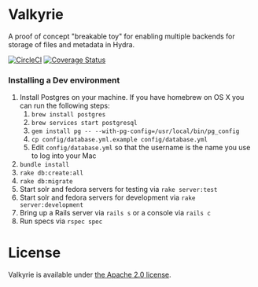 # Valkyrie

A proof of concept "breakable toy" for enabling multiple backends for storage of
  files and metadata in Hydra.

[![CircleCI](https://circleci.com/gh/projecthydra-labs/valkyrie.svg?style=svg)](https://circleci.com/gh/projecthydra-labs/valkyrie) [![Coverage Status](https://coveralls.io/repos/github/projecthydra-labs/valkyrie/badge.svg?branch=master)](https://coveralls.io/github/projecthydra-labs/valkyrie?branch=master)


### Installing a Dev environment

1. Install Postgres on your machine.  If you have homebrew on OS X you can run the following steps:
   1. `brew install postgres`
   1. `brew services start postgresql`
   1.  `gem install pg -- --with-pg-config=/usr/local/bin/pg_config`
   1.  `cp config/database.yml.example config/database.yml`
   1.  Edit `config/database.yml` so that the username is the name you use to log into your Mac
1. `bundle install`
1. `rake db:create:all`
1. `rake db:migrate`
1. Start solr and fedora servers for testing via `rake server:test`
1. Start solr and fedora servers for development via `rake server:development`
1. Bring up a Rails server via `rails s` or a console via `rails c`
1. Run specs via `rspec spec`


# License

Valkyrie is available under [the Apache 2.0 license](LICENSE).
